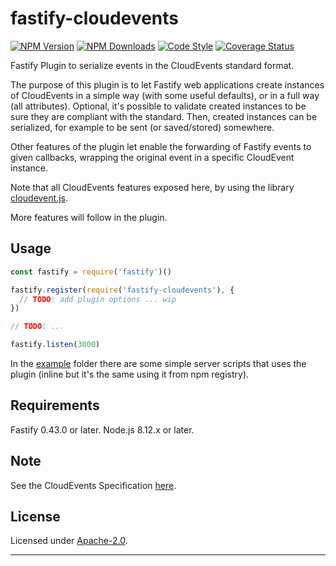 # fastify-cloudevents

  [![NPM Version](https://img.shields.io/npm/v/fastify-cloudevents.svg?style=flat)](https://npmjs.org/package/fastify-cloudevents/)
  [![NPM Downloads](https://img.shields.io/npm/dm/fastify-cloudevents.svg?style=flat)](https://npmjs.org/package/fastify-cloudevents/)
  [![Code Style](https://img.shields.io/badge/code%20style-standard-brightgreen.svg?style=flat)](http://standardjs.com/)
  [![Coverage Status](https://coveralls.io/repos/github/smartiniOnGitHub/fastify-cloudevents/badge.svg?branch=master)](https://coveralls.io/github/smartiniOnGitHub/fastify-cloudevents/?branch=master)

Fastify Plugin to serialize events in the CloudEvents standard format.

The purpose of this plugin is to let Fastify web applications create instances of CloudEvents in a simple way (with some useful defaults), 
or in a full way (all attributes).
Optional, it's possible to validate created instances to be sure they are compliant with the standard.
Then, created instances can be serialized, for example to be sent (or saved/stored) somewhere.

Other features of the plugin let enable the forwarding of Fastify events to given callbacks, wrapping the original event in a specific CloudEvent instance.


Note that all CloudEvents features exposed here, by using the library [cloudevent.js](https://npmjs.org/package/cloudevent.js/).

More features will follow in the plugin.


## Usage

```js
const fastify = require('fastify')()

fastify.register(require('fastify-cloudevents'), {
  // TODO: add plugin options ... wip
})

// TODO: ...

fastify.listen(3000)
```

In the [example](./example/) folder there are some simple server scripts that uses the plugin (inline but it's the same using it from npm registry).


## Requirements

Fastify 0.43.0 or later.
Node.js 8.12.x or later.


## Note

See the CloudEvents Specification [here](https://github.com/cloudevents/spec).


## License

Licensed under [Apache-2.0](./LICENSE).

----
